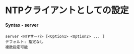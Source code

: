 # NTPクライアントとしての設定
#### Syntax - server
```
server <NTPサーバ> [<Option1> <Option2> ... ]
デフォルト: 指定なし
複数指定可能
```

